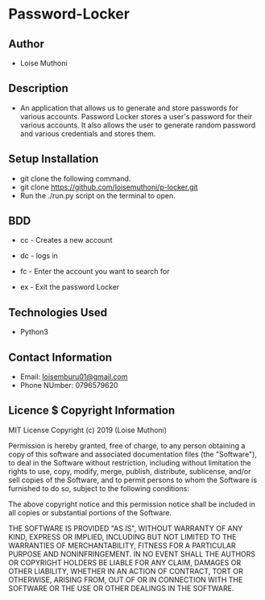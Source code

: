 # Password-Locker

## Author
- Loise Muthoni

## Description
- An application that allows us to generate and store passwords for various accounts. Password Locker stores a user's password for their various accounts. It also allows the user to generate random password and various credentials and stores them.

## Setup Installation
- git clone the following command.
- git clone https://github.com/loisemuthoni/p-locker.git
- Run the ./run.py script on the terminal to open.

## BDD
- cc - Creates a new account

- dc - logs in

- fc - Enter the account you want to search for

- ex - Exit the password Locker

## Technologies Used 
- Python3

## Contact Information
- Email: loisemburu01@gmail.com
- Phone NUmber: 0796579620

## Licence $ Copyright Information
MIT License Copyright (c) 2019 (Loise Muthoni) 

Permission is hereby granted, free of charge, to any person obtaining a copy of this software and associated documentation files (the "Software"), to deal in the Software without restriction, including without limitation the rights to use, copy, modify, merge, publish, distribute, sublicense, and/or sell copies of the Software, and to permit persons to whom the Software is furnished to do so, subject to the following conditions:

The above copyright notice and this permission notice shall be included in all copies or substantial portions of the Software.

THE SOFTWARE IS PROVIDED "AS IS", WITHOUT WARRANTY OF ANY KIND, EXPRESS OR IMPLIED, INCLUDING BUT NOT LIMITED TO THE WARRANTIES OF MERCHANTABILITY, FITNESS FOR A PARTICULAR PURPOSE AND NONINFRINGEMENT. IN NO EVENT SHALL THE AUTHORS OR COPYRIGHT HOLDERS BE LIABLE FOR ANY CLAIM, DAMAGES OR OTHER LIABILITY, WHETHER IN AN ACTION OF CONTRACT, TORT OR OTHERWISE, ARISING FROM, OUT OF OR IN CONNECTION WITH THE SOFTWARE OR THE USE OR OTHER DEALINGS IN THE SOFTWARE.